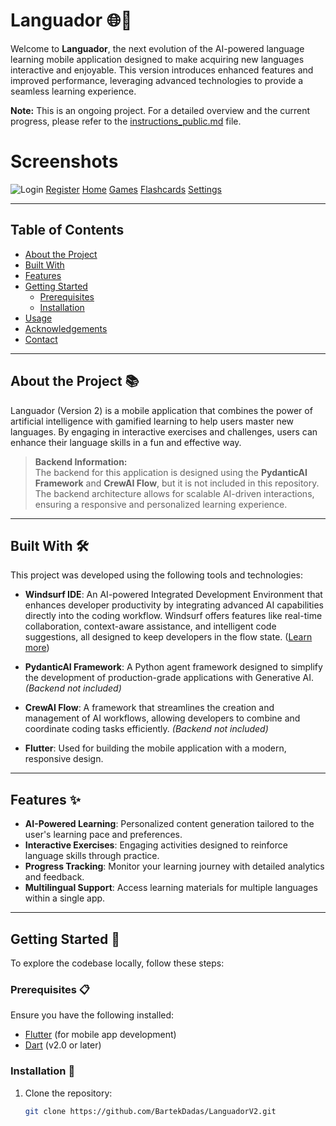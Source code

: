 # Languador 🌐📱

Welcome to **Languador**, the next evolution of the AI-powered language learning mobile application designed to make acquiring new languages interactive and enjoyable. This version introduces enhanced features and improved performance, leveraging advanced technologies to provide a seamless learning experience.

**Note:** This is an ongoing project. For a detailed overview and the current progress, please refer to the [instructions_public.md](instructions_public.md) file.

# Screenshots
![Login](https://drive.google.com/file/d/1cz2Zy6oHazHy3aBl3hnQdk9T1T_14TPZ/view?usp=sharing)
[Register](https://drive.google.com/file/d/1UlkO3vhOG977h-PYTuX7iEVc9_waH0Pm/view?usp=sharing)
[Home](https://drive.google.com/file/d/1dIS9WdcLYbSqO_7PWybLOvW19Npht4ID/view?usp=sharing)
[Games](https://drive.google.com/file/d/1mNLdq7TpEZ5y9DHSzWufxp8XOLS7_oeS/view?usp=sharing)
[Flashcards](https://drive.google.com/file/d/1UWH4vHXOym7L2p4DwHxwBkRsybgMRZcK/view?usp=sharing)
[Settings](https://drive.google.com/file/d/1b4zfs6Dnb9JWgxfws49rvJHp58nrVv9I/view?usp=sharing)

---

## Table of Contents

- [About the Project](#about-the-project)
- [Built With](#built-with)
- [Features](#features)
- [Getting Started](#getting-started)
  - [Prerequisites](#prerequisites)
  - [Installation](#installation)
- [Usage](#usage)
- [Acknowledgements](#acknowledgements)
- [Contact](#contact)

---

## About the Project 📚

Languador (Version 2) is a mobile application that combines the power of artificial intelligence with gamified learning to help users master new languages. By engaging in interactive exercises and challenges, users can enhance their language skills in a fun and effective way.

> **Backend Information:**  
> The backend for this application is designed using the **PydanticAI Framework** and **CrewAI Flow**, but it is not included in this repository. The backend architecture allows for scalable AI-driven interactions, ensuring a responsive and personalized learning experience.  

---

## Built With 🛠️

This project was developed using the following tools and technologies:

- **Windsurf IDE**: An AI-powered Integrated Development Environment that enhances developer productivity by integrating advanced AI capabilities directly into the coding workflow. Windsurf offers features like real-time collaboration, context-aware assistance, and intelligent code suggestions, all designed to keep developers in the flow state. ([Learn more](https://codeium.com/windsurf?utm_source=chatgpt.com))

- **PydanticAI Framework**: A Python agent framework designed to simplify the development of production-grade applications with Generative AI. *(Backend not included)*

- **CrewAI Flow**: A framework that streamlines the creation and management of AI workflows, allowing developers to combine and coordinate coding tasks efficiently. *(Backend not included)*

- **Flutter**: Used for building the mobile application with a modern, responsive design.

---

## Features ✨

- **AI-Powered Learning**: Personalized content generation tailored to the user's learning pace and preferences.
- **Interactive Exercises**: Engaging activities designed to reinforce language skills through practice.
- **Progress Tracking**: Monitor your learning journey with detailed analytics and feedback.
- **Multilingual Support**: Access learning materials for multiple languages within a single app.

---

## Getting Started 🚀

To explore the codebase locally, follow these steps:

### Prerequisites 📋

Ensure you have the following installed:

- [Flutter](https://flutter.dev/) (for mobile app development)
- [Dart](https://dart.dev/) (v2.0 or later)

### Installation 💾

1. Clone the repository:

   ```bash
   git clone https://github.com/BartekDadas/LanguadorV2.git
